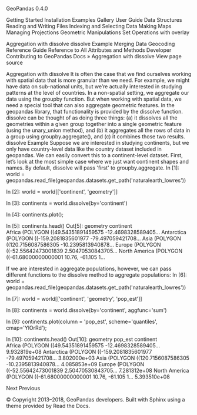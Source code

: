  GeoPandas 
0.4.0 
 
Getting Started
Installation
Examples Gallery
User Guide
Data Structures
Reading and Writing Files
Indexing and Selecting Data
Making Maps
Managing Projections
Geometric Manipulations
Set Operations with overlay

Aggregation with dissolve
dissolve Example
Merging Data
Geocoding
Reference Guide
Reference to All Attributes and Methods
Developer
Contributing to GeoPandas
Docs » Aggregation with dissolve 
View page source 

Aggregation with dissolve
It is often the case that we find ourselves working with spatial data that is more granular than we need. For example, we might have data on sub-national units, but we’re actually interested in studying patterns at the level of countries.
In a non-spatial setting, we aggregate our data using the groupby function. But when working with spatial data, we need a special tool that can also aggregate geometric features. In the geopandas library, that functionality is provided by the dissolve function.
dissolve can be thought of as doing three things: (a) it dissolves all the geometries within a given group together into a single geometric feature (using the unary_union method), and (b) it aggregates all the rows of data in a group using groupby.aggregate(), and (c) it combines those two results.
dissolve Example
Suppose we are interested in studying continents, but we only have country-level data like the country dataset included in geopandas. We can easily convert this to a continent-level dataset.
First, let’s look at the most simple case where we just want continent shapes and names. By default, dissolve will pass 'first' to groupby.aggregate.
In [1]: world = geopandas.read_file(geopandas.datasets.get_path('naturalearth_lowres'))

In [2]: world = world[['continent', 'geometry']]

In [3]: continents = world.dissolve(by='continent')

In [4]: continents.plot();

In [5]: continents.head()
Out[5]: 
                                                        geometry
continent                                                       
Africa         (POLYGON ((49.54351891459575 -12.4698328589405...
Antarctica     (POLYGON ((-159.2081835601977 -79.497059421708...
Asia           (POLYGON ((120.7156087586305 -10.2395813940878...
Europe         (POLYGON ((-52.55642473001839 2.50470530843705...
North America  (POLYGON ((-61.68000000000001 10.76, -61.105 1...
 
If we are interested in aggregate populations, however, we can pass different functions to the dissolve method to aggregate populations:
In [6]: world = geopandas.read_file(geopandas.datasets.get_path('naturalearth_lowres'))

In [7]: world = world[['continent', 'geometry', 'pop_est']]

In [8]: continents = world.dissolve(by='continent', aggfunc='sum')

In [9]: continents.plot(column = 'pop_est', scheme='quantiles', cmap='YlOrRd');

In [10]: continents.head()
Out[10]: 
                                                        geometry       pop_est
continent                                                                     
Africa         (POLYGON ((49.54351891459575 -12.4698328589405...  9.932819e+08
Antarctica     (POLYGON ((-159.2081835601977 -79.497059421708...  3.802000e+03
Asia           (POLYGON ((120.7156087586305 -10.2395813940878...  4.085853e+09
Europe         (POLYGON ((-52.55642473001839 2.50470530843705...  7.281312e+08
North America  (POLYGON ((-61.68000000000001 10.76, -61.105 1...  5.393510e+08
 


Next 
 Previous 

© Copyright 2013–2018, GeoPandas developers. 
Built with Sphinx using a theme provided by Read the Docs. 
